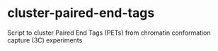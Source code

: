 # cluster-paired-end-tags
Script to cluster Paired End Tags (PETs) from chromatin conformation capture (3C) experiments
